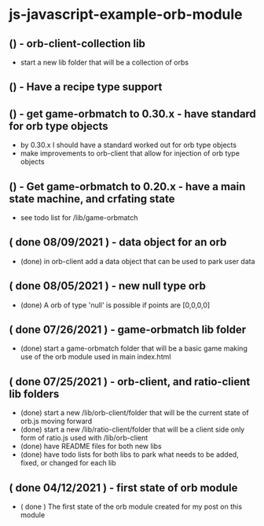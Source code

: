 # js-javascript-example-orb-module


## () - orb-client-collection lib
* start a new lib folder that will be a collection of orbs

## () - Have a recipe type support

## () - get game-orbmatch to 0.30.x - have standard for orb type objects
* by 0.30.x I should have a standard worked out for orb type objects
* make improvements to orb-client that allow for injection of orb type objects

## () - Get game-orbmatch to 0.20.x - have a main state machine, and crfating state
* see todo list for /lib/game-orbmatch

## ( done 08/09/2021 ) - data object for an orb
* (done) in orb-client add a data object that can be used to park user data

## ( done 08/05/2021 ) - new null type orb
* (done) A orb of type 'null' is possible if points are [0,0,0,0]

## ( done 07/26/2021 ) - game-orbmatch lib folder
* (done) start a game-orbmatch folder that will be a basic game making use of the orb module used in main index.html

## ( done 07/25/2021 ) - orb-client, and ratio-client lib folders
* (done) start a new /lib/orb-client/folder that will be the current state of orb.js moving forward
* (done) start a new /lib/ratio-client/folder that will be a client side only form of ratio.js used with /lib/orb-client
* (done) have README files for both new libs
* (done) have todo lists for both libs to park what needs to be added, fixed, or changed for each lib

## ( done 04/12/2021 ) - first state of orb module
* ( done ) The first state of the orb module created for my post on this module